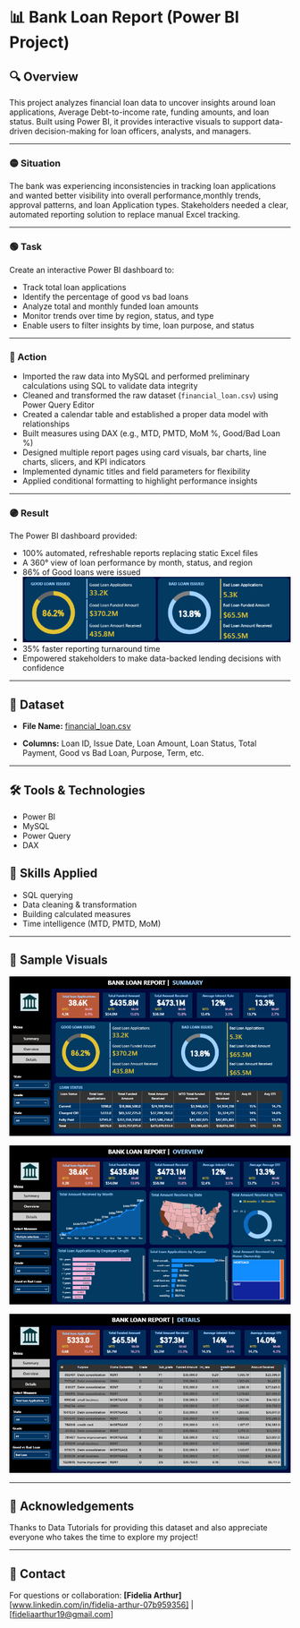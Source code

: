 # 📊 Bank Loan Report (Power BI Project)

## 🔍 Overview
This project analyzes financial loan data to uncover insights around loan applications, Average Debt-to-income rate, funding amounts, and loan status. Built using Power BI, it provides interactive visuals to support data-driven decision-making for loan officers, analysts, and managers.

---

### 🟡 Situation
The bank was experiencing inconsistencies in tracking loan applications and wanted better visibility into overall performance,monthly trends, approval patterns, and loan Application types. Stakeholders needed a clear, automated reporting solution to replace manual Excel tracking.

---

### 🟢 Task
Create an interactive Power BI dashboard to:
- Track total loan applications
- Identify the percentage of good vs bad loans
- Analyze total and monthly funded loan amounts
- Monitor trends over time by region, status, and type
- Enable users to filter insights by time, loan purpose, and status

---

### 🔵 Action
- Imported the raw data into MySQL and performed preliminary calculations using SQL to validate data integrity
- Cleaned and transformed the raw dataset (`financial_loan.csv`) using Power Query Editor
- Created a calendar table and established a proper data model with relationships
- Built measures using DAX (e.g., MTD, PMTD, MoM %, Good/Bad Loan %)
- Designed multiple report pages using card visuals, bar charts, line charts, slicers, and KPI indicators
- Implemented dynamic titles and field parameters for flexibility
- Applied conditional formatting to highlight performance insights

---

### 🟣 Result
The Power BI dashboard provided:
- 100% automated, refreshable reports replacing static Excel files
- A 360° view of loan performance by month, status, and region
- 86% of Good loans were issued
- ![Good vs Bad loan](https://github.com/Fidelia-a11y/Bank-Loan-Report/blob/main/Good%20vs%20Bad%20Loan.png)
- 35% faster reporting turnaround time
- Empowered stakeholders to make data-backed lending decisions with confidence

---

## 📁 Dataset
- **File Name:** [financial_loan.csv](https://github.com/Fidelia-a11y/Bank-Loan-Report/blob/main/financial_loan.csv)

- **Columns:** Loan ID, Issue Date, Loan Amount, Loan Status, Total Payment, Good vs Bad Loan, Purpose, Term, etc.

---

 ## 🛠️ Tools & Technologies
- Power BI
- MySQL
- Power Query
- DAX

## 🧠 Skills Applied
- SQL querying
- Data cleaning & transformation
- Building calculated measures
- Time intelligence (MTD, PMTD, MoM)


---

## 📸 Sample Visuals
![Bank loan Report Summary](https://github.com/Fidelia-a11y/Bank-Loan-Report/blob/main/Dashboard.png)

![Bank loan Report Ovverview](https://github.com/Fidelia-a11y/Bank-Loan-Report/blob/main/Bankloan%20Overview.png)

![Bank loan Report Details](https://github.com/Fidelia-a11y/Bank-Loan-Report/blob/main/Bankloan%20Details.png)





---

## 🤝 Acknowledgements
Thanks to Data Tutorials for providing this dataset and also appreciate everyone who takes the time to explore my project!

---

## 🚀 Contact
For questions or collaboration:
**[Fidelia Arthur]**  
[www.linkedin.com/in/fidelia-arthur-07b959356] | [fideliaarthur19@gmail.com] 
